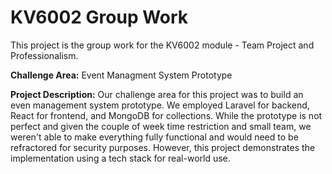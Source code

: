 # KV6002 Group Work
This project is the group work for the KV6002 module - Team Project and Professionalism.

**Challenge Area:** 
Event Managment System Prototype

**Project Description:**
Our challenge area for this project was to build an even management system prototype. We employed Laravel for backend, React for frontend, and MongoDB for collections. While the prototype is not perfect and given the couple of week time restriction and small team, we weren't able to make everything fully functional and would need to be refractored for security purposes. However, this project demonstrates the implementation using a tech stack for real-world use.
